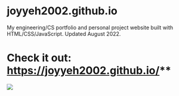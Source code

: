 # joyyeh2002.github.io
My engineering/CS portfolio and personal project website built with HTML/CSS/JavaScript.
Updated August 2022.
# Check it out: https://joyyeh2002.github.io/**
![](https://cdn.discordapp.com/attachments/918977316875558912/1024281285297963018/my_website_thumbnail.PNG)

